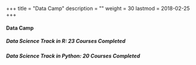 +++
title = "Data Camp"
description = ""
weight = 30
lastmod = 2018-02-25
+++
#### Data Camp

##### Data Science Track in R: 23 Courses Completed

##### Data Science Track in Python: 20 Courses Completed
